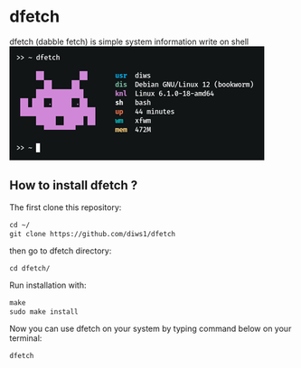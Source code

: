 # dfetch
dfetch (dabble fetch) is simple system information write on shell
![My Image](https://github.com/diws1/dfetch/blob/main/screenshot/dfetch.png)

## How to install dfetch ?
The first clone this repository:
```
cd ~/
git clone https://github.com/diws1/dfetch
```
then go to dfetch directory:
```
cd dfetch/
````
Run installation with:
```
make
sudo make install
```
Now you can use dfetch on your system by typing command below on your terminal: 
```
dfetch
```


